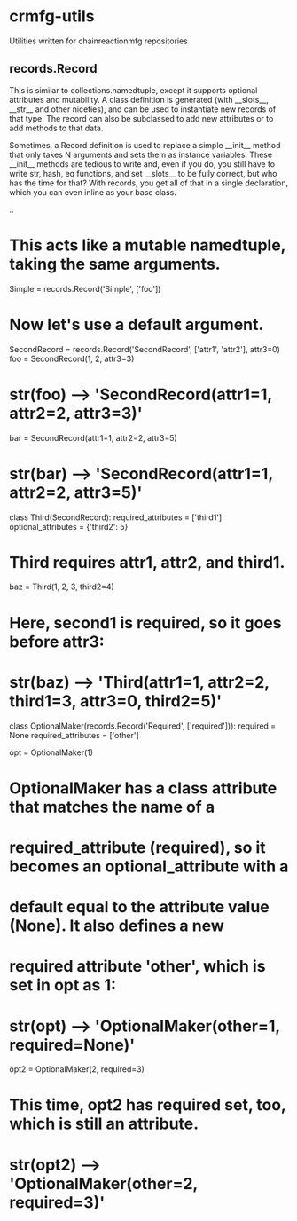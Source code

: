 crmfg-utils
===========

Utilities written for chainreactionmfg repositories

records.Record
--------------

This is similar to collections.namedtuple, except it supports optional
attributes and mutability. A class definition is generated (with \_\_slots\_\_,
\_\_str\_\_ and other niceties), and can be used to instantiate new records of
that type. The record can also be subclassed to add new attributes or to add
methods to that data.

Sometimes, a Record definition is used to replace a simple \_\_init\_\_ method
that only takes N arguments and sets them as instance variables. These
\_\_init\_\_ methods are tedious to write and, even if you do, you still have
to write str, hash, eq functions, and set \_\_slots\_\_ to be fully correct, but
who has the time for that? With records, you get all of that in a single
declaration, which you can even inline as your base class.

::

  # This acts like a mutable namedtuple, taking the same arguments.
  Simple = records.Record('Simple', ['foo'])

  # Now let's use a default argument.
  SecondRecord = records.Record('SecondRecord', ['attr1', 'attr2'], attr3=0)
  foo = SecondRecord(1, 2, attr3=3)
  # str(foo) --> 'SecondRecord(attr1=1, attr2=2, attr3=3)'
  bar = SecondRecord(attr1=1, attr2=2, attr3=5)
  # str(bar) --> 'SecondRecord(attr1=1, attr2=2, attr3=5)'

  class Third(SecondRecord):
      required_attributes = ['third1']
      optional_attributes = {'third2': 5}

  # Third requires attr1, attr2, and third1.
  baz = Third(1, 2, 3, third2=4)
  # Here, second1 is required, so it goes before attr3:
  # str(baz) --> 'Third(attr1=1, attr2=2, third1=3, attr3=0, third2=5)'

  class OptionalMaker(records.Record('Required', ['required'])):
      required = None
      required_attributes = ['other']

  opt = OptionalMaker(1)
  # OptionalMaker has a class attribute that matches the name of a
  #   required_attribute (required), so it becomes an optional_attribute with a
  #   default equal to the attribute value (None). It also defines a new
  #   required attribute 'other', which is set in opt as 1:
  # str(opt) --> 'OptionalMaker(other=1, required=None)'
  opt2 = OptionalMaker(2, required=3)
  # This time, opt2 has required set, too, which is still an attribute.
  # str(opt2) --> 'OptionalMaker(other=2, required=3)'
